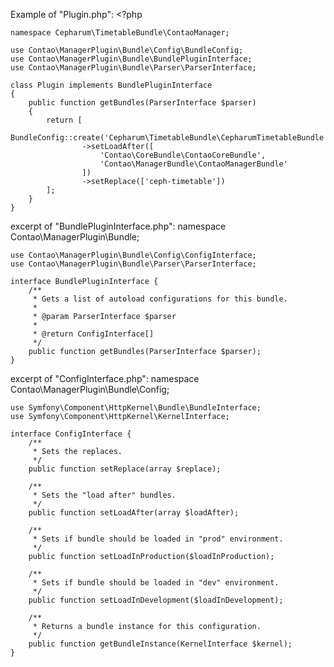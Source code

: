 
Example of "Plugin.php":
	<?php

	namespace Cepharum\TimetableBundle\ContaoManager;

	use Contao\ManagerPlugin\Bundle\Config\BundleConfig;
	use Contao\ManagerPlugin\Bundle\BundlePluginInterface;
	use Contao\ManagerPlugin\Bundle\Parser\ParserInterface;

	class Plugin implements BundlePluginInterface
	{
		public function getBundles(ParserInterface $parser)
		{
			return [
				BundleConfig::create('Cepharum\TimetableBundle\CepharumTimetableBundle')
					->setLoadAfter([
						'Contao\CoreBundle\ContaoCoreBundle',
						'Contao\ManagerBundle\ContaoManagerBundle'
					])
					->setReplace(['ceph-timetable'])
			];
		}
	}

excerpt of "BundlePluginInterface.php":
	namespace Contao\ManagerPlugin\Bundle;

	use Contao\ManagerPlugin\Bundle\Config\ConfigInterface;
	use Contao\ManagerPlugin\Bundle\Parser\ParserInterface;

	interface BundlePluginInterface {
		/**
		 * Gets a list of autoload configurations for this bundle.
		 *
		 * @param ParserInterface $parser
		 *
		 * @return ConfigInterface[]
		 */
		public function getBundles(ParserInterface $parser);
	}

excerpt of "ConfigInterface.php":
	namespace Contao\ManagerPlugin\Bundle\Config;
	
	use Symfony\Component\HttpKernel\Bundle\BundleInterface;
	use Symfony\Component\HttpKernel\KernelInterface;

	interface ConfigInterface {
		/**
		 * Sets the replaces.
		 */
		public function setReplace(array $replace);

		/**
		 * Sets the "load after" bundles.
		 */
		public function setLoadAfter(array $loadAfter);

		/**
		 * Sets if bundle should be loaded in "prod" environment.
		 */
		public function setLoadInProduction($loadInProduction);

		/**
		 * Sets if bundle should be loaded in "dev" environment.
		 */
		public function setLoadInDevelopment($loadInDevelopment);

		/**
		 * Returns a bundle instance for this configuration.
		 */
		public function getBundleInstance(KernelInterface $kernel);
	}
